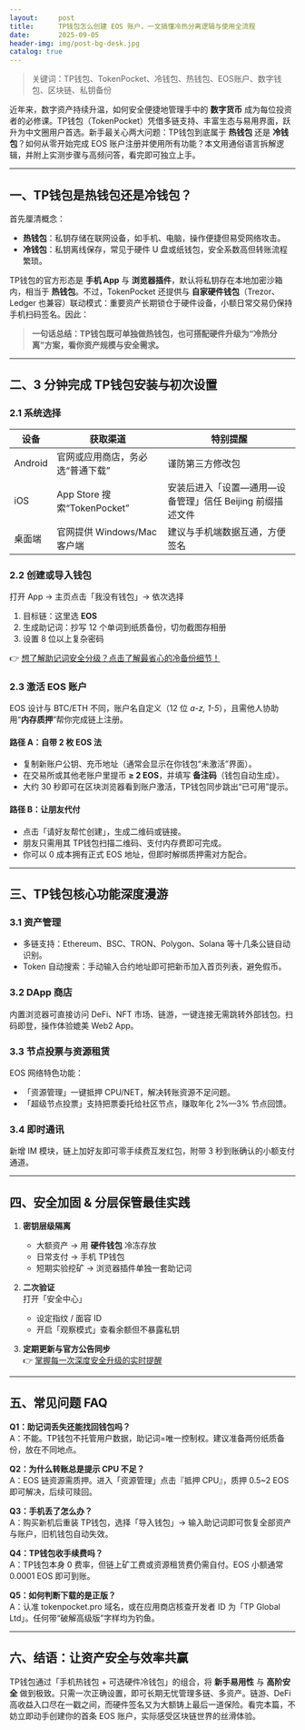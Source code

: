 ```yaml
---
layout:     post
title:      TP钱包怎么创建 EOS 账户，一文搞懂冷热分离逻辑与使用全流程
date:       2025-09-05
header-img: img/post-bg-desk.jpg
catalog: true
---
```


> 关键词：TP钱包、TokenPocket、冷钱包、热钱包、EOS账户、数字钱包、区块链、私钥备份

近年来，数字资产持续升温，如何安全便捷地管理手中的 **数字货币** 成为每位投资者的必修课。TP钱包（TokenPocket）凭借多链支持、丰富生态与易用界面，跃升为中文圈用户首选。新手最关心两大问题：TP钱包到底属于 **热钱包** 还是 **冷钱包**？如何从零开始完成 EOS 账户注册并使用所有功能？本文用通俗语言拆解逻辑，并附上实测步骤与高频问答，看完即可独立上手。

---

## 一、TP钱包是热钱包还是冷钱包？

首先厘清概念：

- **热钱包**：私钥存储在联网设备，如手机、电脑，操作便捷但易受网络攻击。  
- **冷钱包**：私钥离线保存，常见于硬件 U 盘或纸钱包，安全系数高但转账流程繁琐。

TP钱包的官方形态是 **手机 App** 与 **浏览器插件**，默认将私钥存在本地加密沙箱内，相当于 **热钱包**。不过，TokenPocket 还提供与 **自家硬件钱包**（Trezor、Ledger 也兼容）联动模式：重要资产长期锁仓于硬件设备，小额日常交易仍保持手机扫码签名。因此：

> **一句话总结：TP钱包既可单独做热钱包，也可搭配硬件升级为“冷热分离”方案，看你资产规模与安全需求。**

---

## 二、3 分钟完成 TP钱包安装与初次设置

### 2.1 系统选择

| 设备 | 获取渠道 | 特别提醒 |
|---|---|---|
| Android | 官网或应用商店，务必选“普通下载” | 谨防第三方修改包 |
| iOS | App Store 搜索“TokenPocket” | 安装后进入「设置—通用—设备管理」信任 Beijing 前缀描述文件 |
| 桌面端 | 官网提供 Windows/Mac 客户端 | 建议与手机端数据互通，方便签名 |

### 2.2 创建或导入钱包

打开 App → 主页点击「我没有钱包」→ 依次选择  
1. 目标链：这里选 **EOS**  
2. 生成助记词：抄写 12 个单词到纸质备份，切勿截图存相册  
3. 设置 8 位以上复杂密码  

👉 [想了解助记词安全分级？点击了解最省心的冷备份细节！](https://okxdog.com/)

### 2.3 激活 EOS 账户

EOS 设计与 BTC/ETH 不同，账户名自定义（12 位 *a-z, 1-5*），且需他人协助用“**内存质押**”帮你完成链上注册。

#### 路径 A：自带 2 枚 EOS 法
- 复制新账户公钥、充币地址（通常会显示在你钱包“未激活”界面）。  
- 在交易所或其他老账户里提币 **≥ 2 EOS**，并填写 **备注码**（钱包自动生成）。  
- 大约 30 秒即可在区块浏览器看到账户激活，TP钱包同步跳出“已可用”提示。

#### 路径 B：让朋友代付
- 点击「请好友帮忙创建」，生成二维码或链接。  
- 朋友只需用其 TP钱包扫描二维码、支付内存费即可完成。  
- 你可以 0 成本拥有正式 EOS 地址，但即时解绑质押需对方配合。

---

## 三、TP钱包核心功能深度漫游

### 3.1 资产管理
- 多链支持：Ethereum、BSC、TRON、Polygon、Solana 等十几条公链自动识别。  
- Token 自动搜索：手动输入合约地址即可把新币加入首页列表，避免假币。

### 3.2 DApp 商店
内置浏览器可直接访问 DeFi、NFT 市场、链游，一键连接无需跳转外部钱包。扫码即登，操作体验媲美 Web2 App。

### 3.3 节点投票与资源租赁
EOS 网络特色功能：  
- 「资源管理」一键抵押 CPU/NET，解决转账资源不足问题。  
- 「超级节点投票」支持把票委托给社区节点，赚取年化 2%—3% 节点回馈。

### 3.4 即时通讯
新增 IM 模块，链上加好友即可零手续费互发红包，附带 3 秒到账确认的小额支付通道。

---

## 四、安全加固 & 分层保管最佳实践

1. **密钥层级隔离**  
   - 大额资产 → 用 **硬件钱包** 冷冻存放  
   - 日常支付 → 手机 TP钱包  
   - 短期实验挖矿 → 浏览器插件单独一套助记词

2. **二次验证**  
   打开「安全中心」  
   - 设定指纹 / 面容 ID  
   - 开启「观察模式」查看余额但不暴露私钥

3. **定期更新与官方公告同步**  
   👉 [掌握每一次深度安全升级的实时提醒](https://okxdog.com/)

---

## 五、常见问题 FAQ

**Q1：助记词丢失还能找回钱包吗？**  
A：不能。TP钱包不托管用户数据，助记词=唯一控制权。建议准备两份纸质备份，放在不同地点。  

**Q2：为什么转账总是提示 CPU 不足？**  
A：EOS 链资源需质押。进入「资源管理」点击『抵押 CPU』，质押 0.5~2 EOS 即可解决，后续可赎回。  

**Q3：手机丢了怎么办？**  
A：购买新机后重装 TP钱包，选择「导入钱包」→ 输入助记词即可恢复全部资产与账户，旧机钱包自动失效。  

**Q4：TP钱包收手续费吗？**  
A：TP钱包本身 0 费率，但链上矿工费或资源租赁费仍需自付。EOS 小额通常 0.0001 EOS 即可到账。  

**Q5：如何判断下载的是正版？**  
A：认准 tokenpocket.pro 域名，或在应用商店核查开发者 ID 为「TP Global Ltd」。任何带“破解高级版”字样均为钓鱼。  

---

## 六、结语：让资产安全与效率共赢

TP钱包通过「手机热钱包 + 可选硬件冷钱包」的组合，将 **新手易用性** 与 **高阶安全** 做到极致。只需一次正确设置，即可长期无忧管理多链、多资产。链游、DeFi 高收益入口尽在一戳之间，而硬件签名又为大额铸上最后一道保险。看完本篇，不妨立即动手创建你的首条 EOS 账户，实际感受区块链世界的丝滑体验。